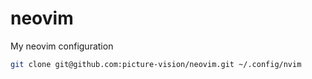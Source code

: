 # neovim
My neovim configuration

```bash
git clone git@github.com:picture-vision/neovim.git ~/.config/nvim
```
